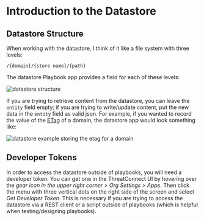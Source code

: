 # Introduction to the Datastore

## Datastore Structure

When working with the datastore, I think of it like a file system with three levels:

`/{domain}/{store name}/{path}`

The datastore Playbook app provides a field for each of these levels:

![datastore structure](_images/datastore_app.png)

If you are trying to retrieve content from the datastore, you can leave the `entity` field empty; if you are trying to write/update content, put the new data in the `entity` field as valid json. For example, if you wanted to record the value of the [ETag](https://en.wikipedia.org/wiki/HTTP_ETag) of a domain, the datastore app would look something like:

![datastore example storing the etag for a domain](_images/example_datastore.png)

## Developer Tokens

In order to access the datastore outside of playbooks, you will need a developer token. You can get one in the ThreatConnect UI by hovering over the *gear icon in the upper right corner > Org Settings > Apps*. Then click the menu with three vertical dots on the right side of the screen and select *Get Developer Token*. This is necessary if you are trying to access the datastore via a REST client or a script outside of playbooks (which is helpful when testing/designing playbooks).
